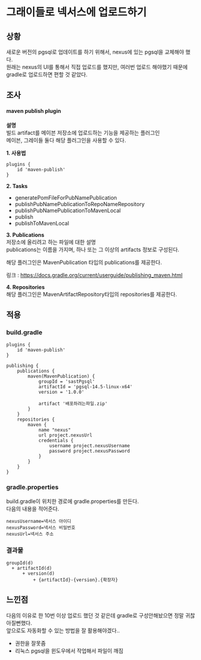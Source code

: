 # 그래이들로 넥서스에 업로드하기

## 상황
새로운 버전의 pgsql로 업데이트를 하기 위해서, nexus에 있는 pgsql을 교체해야 했다.   
원래는 nexus의 UI를 통해서 직접 업로드를 했지만, 여러번 업로드 해야했기 때문에 gradle로 업로드하면 편할 것 같았다.

## 조사
#### maven publish plugin
**설명**   
빌드 artifact를 메이븐 저장소에 업로드하는 기능을 제공하는 플러그인   
메이븐, 그레이들 둘다 해당 플러그인을 사용할 수 있다.   

**1. 사용법**
```shell
plugins {
    id 'maven-publish'
}
```
**2. Tasks**
- generatePomFileForPubNamePublication
- publishPubNamePublicationToRepoNameRepository
- publishPubNamePublicationToMavenLocal
- publish
- publishToMavenLocal

**3. Publications**   
저장소에 올리려고 하는 파일에 대한 설명   
publications는 이름을 가지며, 하나 또는 그 이상의 artifacts 정보로 구성된다.

해당 플러그인은 MavenPublication 타입의 publications를 제공한다.

링크 : https://docs.gradle.org/current/userguide/publishing_maven.html

**4. Repositories**   
해당 플러그인은 MavenArtifactRepository타입의 repositories를 제공한다.   

## 적용
### build.gradle
```shell
plugins {
    id 'maven-publish'
}

publishing {
    publications {
        maven(MavenPublication) {
            groupId = 'sastPgsql'
            artifactId = 'pgsql-14.5-linux-x64'
            version = '1.0.0'

            artifact '배포하려는파일.zip'
        }
    }
    repositories {
        maven {
            name "nexus"
            url project.nexusUrl
            credentials {
                username project.nexusUsername
                password project.nexusPassword
            }
        }
    }
}
```
### gradle.properties
build.gradle이 위치한 경로에 gradle.properties를 만든다.   
다음의 내용을 적어준다.   
```shell
nexusUsername=넥서스 아이디
nexusPassword=넥서스 비밀번호
nexusUrl=넥서스 주소
```

### 결과물
```shell
groupId(d)   
  + artifactId(d)   
      + version(d)   
          + {artifactId}-{version}.{확장자}
```

## 느낀점
다음의 이유로 한 10번 이상 업로드 했던 것 같은데 gradle로 구성안해놨으면 정말 귀찮아질뻔했다.   
앞으로도 자동화할 수 있는 방법을 잘 활용해야겠다..   

- 권한을 잘못줌
- 리눅스 pgsql을 윈도우에서 작업해서 파일이 깨짐
